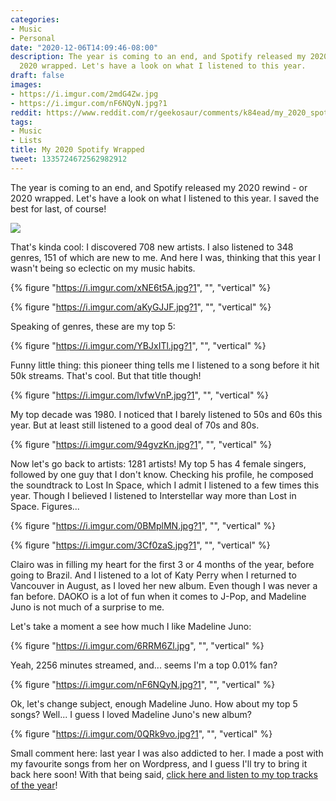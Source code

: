 ```yaml
---
categories:
- Music
- Personal
date: "2020-12-06T14:09:46-08:00"
description: The year is coming to an end, and Spotify released my 2020 rewind - or
  2020 wrapped. Let's have a look on what I listened to this year.
draft: false
images:
- https://i.imgur.com/2mdG4Zw.jpg
- https://i.imgur.com/nF6NQyN.jpg?1
reddit: https://www.reddit.com/r/geekosaur/comments/k84ead/my_2020_spotify_wrapped/
tags:
- Music
- Lists
title: My 2020 Spotify Wrapped
tweet: 1335724672562982912
---
```


The year is coming to an end, and Spotify released my 2020 rewind - or 2020 wrapped. Let's have a look on what I listened to this year. I saved the best for last, of course!

![](https://i.imgur.com/2mdG4Zw.jpg)

<!--more-->

That's kinda cool: I discovered 708 new artists. I also listened to 348 genres, 151 of which are new to me. And here I was, thinking that this year I wasn't being so eclectic on my music habits.

{% figure "https://i.imgur.com/xNE6t5A.jpg?1", "", "vertical" %}

{% figure "https://i.imgur.com/aKyGJJF.jpg?1", "", "vertical" %}

Speaking of genres, these are my top 5:

{% figure "https://i.imgur.com/YBJxITl.jpg?1", "", "vertical" %}

Funny little thing: this pioneer thing tells me I listened to a song before it hit 50k streams. That's cool. But that title though!

{% figure "https://i.imgur.com/lvfwVnP.jpg?1", "", "vertical" %}

My top decade was 1980. I noticed that I barely listened to 50s and 60s this year. But at least still listened to a good deal of 70s and 80s.

{% figure "https://i.imgur.com/94gvzKn.jpg?1", "", "vertical" %}

Now let's go back to artists: 1281 artists! My top 5 has 4 female singers, followed by one guy that I don't know. Checking his profile, he composed the soundtrack to Lost In Space, which I admit I listened to a few times this year. Though I believed I listened to Interstellar way more than Lost in Space. Figures...

{% figure "https://i.imgur.com/0BMplMN.jpg?1", "", "vertical" %}

{% figure "https://i.imgur.com/3Cf0zaS.jpg?1", "", "vertical" %}

Clairo was in filling my heart for the first 3 or 4 months of the year, before going to Brazil. And I listened to a lot of Katy Perry when I returned to Vancouver in August, as I loved her new album. Even though I was never a fan before. DAOKO is a lot of fun when it comes to J-Pop, and Madeline Juno is not much of a surprise to me.

Let's take a moment a see how much I like Madeline Juno:

{% figure "https://i.imgur.com/6RRM6Zl.jpg", "", "vertical" %}

Yeah, 2256 minutes streamed, and... seems I'm a top 0.01% fan?

{% figure "https://i.imgur.com/nF6NQyN.jpg?1", "", "vertical" %}

Ok, let's change subject, enough Madeline Juno. How about my top 5 songs? Well... I guess I loved Madeline Juno's new album?

{% figure "https://i.imgur.com/0QRk9vo.jpg?1", "", "vertical" %}

Small comment here: last year I was also addicted to her. I made a post with my favourite songs from her on Wordpress, and I guess I'll try to bring it back here soon! With that being said, [click here and listen to my top tracks of the year](https://open.spotify.com/playlist/37i9dQZF1ELWM5ckttZ9C)!

